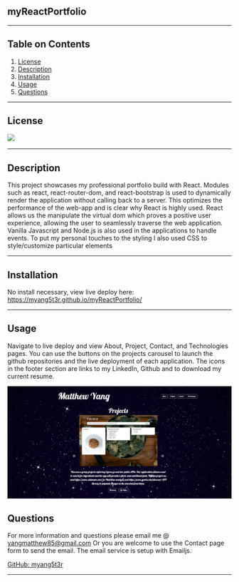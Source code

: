 ## myReactPortfolio

---

## Table on Contents

1. [License](#License)
2. [Description](#Description)
3. [Installation](#Installation)
4. [Usage](#Usage)
5. [Questions](#Questions)

---

## License

[![](https://img.shields.io/badge/license-GNU%20GPLv3-blue)](https://choosealicense.com/licenses/gpl-2.0/)

---

## Description

This project showcases my professional portfolio build with React. Modules such as react, react-router-dom, and react-bootstrap is used to dynamically render the application without calling back to a server. This optimizes the performance of the web-app and is clear why React is highly used. React allows us the manipulate the virtual dom which proves a positive user experience, allowing the user to seamlessly traverse the web application. Vanilla Javascript and Node.js is also used in the applications to handle events. To put my personal touches to the styling I also used CSS to style/customize particular elements

---

## Installation

No install necessary, view live deploy here:
https://myang5t3r.github.io/myReactPortfolio/

---

## Usage

Navigate to live deploy and view About, Project, Contact, and Technologies pages. You can use the buttons on the projects carousel to launch the github repositories and the live deployment of each application. The icons in the footer section are links to my LinkedIn, Github and to download my current resume.

![Image of portfolio ](./client/src/images/ReadMeImg.PNG)

## Questions

For more information and questions please email me @ yangmatthew85@gmail.com
Or you are welcome to use the Contact page form to send the email. The email service is setup with Emailjs.

[GitHub: myang5t3r](https://github.com/myang5t3r)

---
